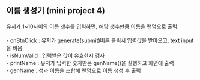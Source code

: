<h2>이름 생성기 (mini project 4)</h2>
유저가 1~10사이의 이름 갯수를 입력하면, 해당 갯수만큼 이름을 랜덤으로 출력.
<br>
<br>
- onBtnClick : 유저가 generate(submit)버튼 클릭시 입력값을 받아오고, text input을 비움<br>
- isNumValid : 입력받은 값이 유효한지 검사<br>
- printName : 유저가 입력한 숫자만큼 genName()을 실행하고 화면에 출력<br>
- genName : 성과 이름을 조합해 랜덤으로 이름 생성 후 출력<br>

